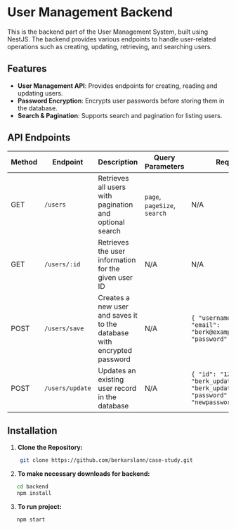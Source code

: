 # User Management Backend

This is the backend part of the User Management System, built using NestJS. The backend provides various endpoints to handle user-related operations such as creating, updating, retrieving, and searching users.

## Features

- **User Management API**: Provides endpoints for creating, reading and updating users.
- **Password Encryption**: Encrypts user passwords before storing them in the database.
- **Search & Pagination**: Supports search and pagination for listing users.

## API Endpoints

| Method | Endpoint        | Description                                                             | Query Parameters             | Request Body                                                                                                     |
| ------ | --------------- | ----------------------------------------------------------------------- | ---------------------------- | ---------------------------------------------------------------------------------------------------------------- |
| GET    | `/users`        | Retrieves all users with pagination and optional search                 | `page`, `pageSize`, `search` | N/A                                                                                                              |
| GET    | `/users/:id`    | Retrieves the user information for the given user ID                    | N/A                          | N/A                                                                                                              |
| POST   | `/users/save`   | Creates a new user and saves it to the database with encrypted password | N/A                          | `{ "username": "berk", "email": "berk@example.com", "password": "password123" }`                                 |
| POST   | `/users/update` | Updates an existing user record in the database                         | N/A                          | `{ "id": "123", "username": "berk_updated", "email": "berk_updated@example.com", "password": "newpassword123" }` |

## Installation

1. **Clone the Repository:**

```bash
    git clone https://github.com/berkarslann/case-study.git
```

2. **To make necessary downloads for backend:**

```bash
   cd backend
   npm install
```

3. **To run project:**

```bash
   npm start
```
